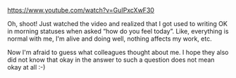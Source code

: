 ﻿https://www.youtube.com/watch?v=GuIPxcXwF30

Oh, shoot! Just watched the video and realized that I got used to writing OK in morning statuses when asked “how do you feel today”. Like, everything is normal with me, I'm alive and doing well, nothing affects my work, etc.

Now I'm afraid to guess what colleagues thought about me. I hope they also did not know that okay in the answer to such a question does not mean okay at all :-)